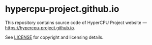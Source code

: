 # hypercpu-project.github.io

This repository contains source code of HyperCPU Project website — https://hypercpu-project.github.io.

See [LICENSE](LICENSE) for copyright and licensing details.
